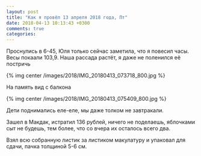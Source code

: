 ```yaml
---
layout: post
title: "Как я провёл 13 апреля 2018 года, Пт"
date: 2018-04-13 10:13:43 +0300
comments: true
categories: 
---
```

Проснулись в 6-45, Юля только сейчас заметила, что я повесил часы. Весы покаали 103,9. Наша рассада растёт, я даже не поленился её постричь

{% img center /images/2018/IMG_20180413_073718_800.jpg %}

На память вид с балкона

{% img center /images/2018/IMG_20180413_075409_800.jpg %}

Дети поднимались еле-еле, мы даже толком не завтракали.


Зашел в Макдак, истратил 136 рублей, ничего не поделаешь, яблочками сыт не будешь, тем более, что со вчера их осталось всего два.


Взял всю собранную листик за листиком макулатуру и упаковал для сдачи, пачка толщиной 5-6 см.
